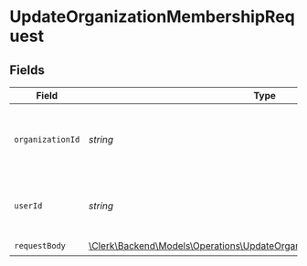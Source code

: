 # UpdateOrganizationMembershipRequest


## Fields

| Field                                                                                                                                          | Type                                                                                                                                           | Required                                                                                                                                       | Description                                                                                                                                    |
| ---------------------------------------------------------------------------------------------------------------------------------------------- | ---------------------------------------------------------------------------------------------------------------------------------------------- | ---------------------------------------------------------------------------------------------------------------------------------------------- | ---------------------------------------------------------------------------------------------------------------------------------------------- |
| `organizationId`                                                                                                                               | *string*                                                                                                                                       | :heavy_check_mark:                                                                                                                             | The ID of the organization the membership belongs to                                                                                           |
| `userId`                                                                                                                                       | *string*                                                                                                                                       | :heavy_check_mark:                                                                                                                             | The ID of the user that this membership belongs to                                                                                             |
| `requestBody`                                                                                                                                  | [\Clerk\Backend\Models\Operations\UpdateOrganizationMembershipRequestBody](../../Models/Operations/UpdateOrganizationMembershipRequestBody.md) | :heavy_check_mark:                                                                                                                             | N/A                                                                                                                                            |
